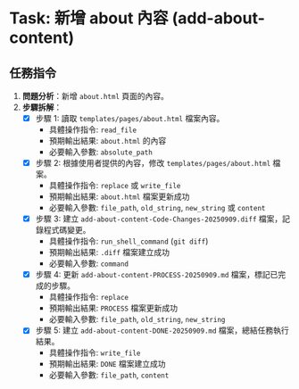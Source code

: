 # Task: 新增 about 內容 (add-about-content)

## 任務指令

1.  **問題分析**：新增 `about.html` 頁面的內容。
2.  **步驟拆解**：
    - [x] 步驟 1: 讀取 `templates/pages/about.html` 檔案內容。
        - 具體操作指令: `read_file`
        - 預期輸出結果: `about.html` 的內容
        - 必要輸入參數: `absolute_path`
    - [x] 步驟 2: 根據使用者提供的內容，修改 `templates/pages/about.html` 檔案。
        - 具體操作指令: `replace` 或 `write_file`
        - 預期輸出結果: `about.html` 檔案更新成功
        - 必要輸入參數: `file_path`, `old_string`, `new_string` 或 `content`
    - [x] 步驟 3: 建立 `add-about-content-Code-Changes-20250909.diff` 檔案，記錄程式碼變更。
        - 具體操作指令: `run_shell_command` (`git diff`)
        - 預期輸出結果: `.diff` 檔案建立成功
        - 必要輸入參數: `command`
    - [x] 步驟 4: 更新 `add-about-content-PROCESS-20250909.md` 檔案，標記已完成的步驟。
        - 具體操作指令: `replace`
        - 預期輸出結果: `PROCESS` 檔案更新成功
        - 必要輸入參數: `file_path`, `old_string`, `new_string`
    - [x] 步驟 5: 建立 `add-about-content-DONE-20250909.md` 檔案，總結任務執行結果。
        - 具體操作指令: `write_file`
        - 預期輸出結果: `DONE` 檔案建立成功
        - 必要輸入參數: `file_path`, `content`
